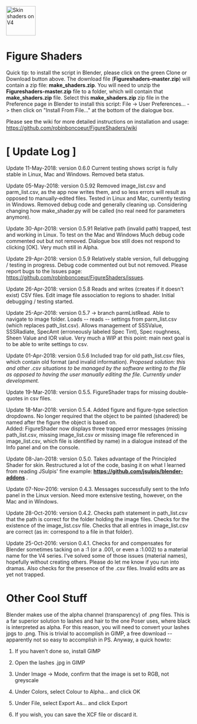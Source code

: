 <img style="width: 80px;" src="http://www.tightbytes.com/Blender/SeaChange.jpg" alt="Skin shaders on V4"/>

# Figure Shaders

Quick tip: to install the script in Blender, please click on the green Clone or Download button above. The download file (**Figureshaders-master.zip**) will contain a zip file: **make_shaders.zip**. You will need to unzip the **Figureshaders-master.zip** file to a folder, which will contain that **make_shaders.zip** file. Select this **make_shaders.zip** zip file in the Preference page in Blender to install this script:
File -> User Preferences... -> then click on "Install From File..." at the bottom of the dialogue box.

Please see the wiki for more detailed instructions on installation and usage:
https://github.com/robinboncoeur/FigureShaders/wiki


# [ Update Log ]
Update 11-May-2018: version 0.6.0 Current testing shows script is fully stable in Linux, Mac and Windows. Removed beta status.

Update 05-May-2018: version 0.5.92 Removed image_list.csv and parm_list.csv, as the app now writes them, and so less errors will result as opposed to manually-edited files. Tested in Linux and Mac, currently testing in Windows. Removed debug code and generally cleaning up. Considering changing how make_shader.py will be called (no real need for parameters anymore). 

Update 30-Apr-2018: version 0.5.91 Relative path (invalid path) trapped, test and working in Linux. To test on the Mac and Windows Much debug code commented out but not removed. Dialogue box still does not respond to clicking [OK]. Very much still in Alpha.

Update 29-Apr-2018: version 0.5.9 Relatively stable version, full debugging / testing in progress. Debug code commented out but not removed. Please report bugs to the Issues page: https://github.com/robinboncoeur/FigureShaders/issues.

Update 26-Apr-2018: version 0.5.8 Reads and writes (creates if it doesn't exist) CSV files. Edit image file association to regions to shader. Initial debugging / testing started.

Update 25-Apr-2018: version 0.5.7 -> branch parmListRead. Able to navigate to image folder. Loads -- reads -- settings from parm_list.csv (which replaces path_list.csv). Allows management of SSSValue, SSSRadiate, SpecAmt (erroneously labeled Spec Tint), Spec roughness, Sheen Value and IOR value. Very much a WIP at this point: main next goal is to be able to write settings to csv.

Update 01-Apr-2018: version 0.5.6 Included trap for old path_list.csv files, which contain old format (and invalid information). *Proposed solution: this and other .csv situations to be managed by the software writing to the file as opposed to having the user manually editing the file. Currently under development.*

Update 19-Mar-2018: version 0.5.5. FigureShader traps for missing double-quotes in csv files.

Update 18-Mar-2018: version 0.5.4. 
Added figure and figure-type selection dropdowns. No longer required that the object to be painted (shadered) be named after the figure the object is based on.  
Added: FigureShader now displays three trapped error messages (missing path_list.csv, missing image_list.csv or missing image file referenced in image_list.csv, which file is identified by name) in a dialogue instead of the Info panel and on the console.  

Update 08-Jan-2018: version 0.5.0. Takes advantage of the Principled Shader for skin. Restructured a lot of the code, basing it on what I learned from reading JSulpis' fine example: __https://github.com/jsulpis/blender-addons__ . 

Update 07-Nov-2016: version 0.4.3. Messages successfully sent to the Info panel in the Linux version. Need more extensive testing, however, on the Mac and in Windows.

Update 28-Oct-2016: version 0.4.2. Checks path statement in path_list.csv that the path is correct for the folder holding the image files. Checks for the existence of the image_list.csv file. Checks that all entries in image_list.csv are correct (as in: correspond to a file in that folder).

Update 25-Oct-2016: version 0.4.1. Checks for and compensates for Blender sometimes tacking on a :1 (or a .001, or even a :1.002) to a material name for the V4 series. I've solved some of those issues (material names), hopefully without creating others. Please do let me know if you run into dramas. Also checks for the presence of the .csv files. Invalid edits are as yet not trapped.


# Other Cool Stuff

Blender makes use of the alpha channel (transparency) of .png files. This is a far superior solution to lashes and hair to the one Poser uses, where black is interpreted as alpha. For this reason, you will need to convert your lashes jpgs to .png. This is trivial to accomplish in GIMP, a free download -- apparently not so easy to accomplish in PS. Anyway, a quick howto:

   1. If you haven't done so, install GIMP

   2. Open the lashes .jpg in GIMP

   3. Under Image -> Mode, confirm that the image is set to RGB, not greyscale

   4. Under Colors, select Colour to Alpha... and click OK  

   5. Under File, select Export As...  and click Export

   6. If you wish, you can save the XCF file or discard it.


